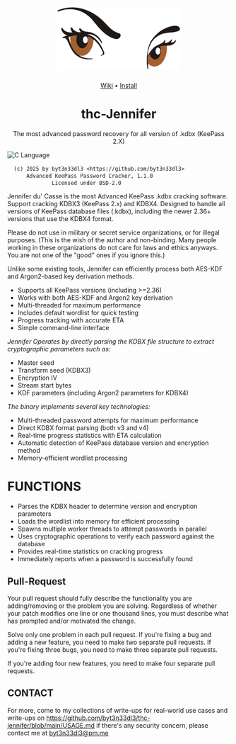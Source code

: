 <h1 align="center">
  <a href=https://github.com/byt3n33dl3/thc-jennifer><img src="/src/img/README-logo.png" alt="thc-Jennifer" width="280px">
  <br>
</h1>

<p align="center">
  <a href="https://github.com/byt3n33dl3/thc-jennifer/blob/main/USAGE.md">Wiki</a> •
  <a href="https://github.com/byt3n33dl3/thc-jennifer/blob/main/INSTALL.md">Install</a>
</p>

<div align="center">
<h1>thc-Jennifer</h1>
The most advanced password recovery for all version of .kdbx (KeePass 2.X) 
<p></div>

![C Language](https://img.shields.io/badge/language-C-blue.svg)

```
  (c) 2025 by byt3n33dl3 <https://github.com/byt3n33dl3>
      Advanced KeePass Password Cracker, 1.1.0
              Licensed under BSD-2.0
```

Jennifer du' Casse is the most Advanced KeePass .kdbx cracking software. Support cracking KDBX3 (KeePass 2.x) and KDBX4. Designed to handle all versions of KeePass database files (.kdbx), including the newer 2.36+ versions that use the KDBX4 format.

Please do not use in military or secret service organizations, or for illegal purposes. (This is the wish of the author and non-binding. Many people working in these organizations do not care for laws and ethics anyways. You are not one of the "good" ones if you ignore this.)

Unlike some existing tools, Jennifer can efficiently process both AES-KDF and Argon2-based key derivation methods.

- Supports all KeePass versions (including >=2.36)
- Works with both AES-KDF and Argon2 key derivation
- Multi-threaded for maximum performance
- Includes default wordlist for quick testing
- Progress tracking with accurate ETA
- Simple command-line interface

_Jennifer Operates by directly parsing the KDBX file structure to extract cryptographic parameters such as:_

- Master seed
- Transform seed (KDBX3)
- Encryption IV
- Stream start bytes
- KDF parameters (including Argon2 parameters for KDBX4)

_The binary implements several key technologies:_

- Multi-threaded password attempts for maximum performance
- Direct KDBX format parsing (both v3 and v4)
- Real-time progress statistics with ETA calculation
- Automatic detection of KeePass database version and encryption method
- Memory-efficient wordlist processing

# FUNCTIONS

- Parses the KDBX header to determine version and encryption parameters
- Loads the wordlist into memory for efficient processing
- Spawns multiple worker threads to attempt passwords in parallel
- Uses cryptographic operations to verify each password against the database
- Provides real-time statistics on cracking progress
- Immediately reports when a password is successfully found

## Pull-Request

Your pull request should fully describe the functionality you are adding/removing or the problem you are solving. Regardless of whether your patch modifies one line or one thousand lines, you must describe what has prompted and/or motivated the change.

Solve only one problem in each pull request. If you're fixing a bug and adding a new feature, you need to make two separate pull requests. If you're fixing three bugs, you need to make three separate pull requests. 

If you're adding four new features, you need to make four separate pull requests.

## CONTACT

For more, come to my collections of write-ups for real-world use cases and write-ups on <https://github.com/byt3n33dl3/thc-jennifer/blob/main/USAGE.md> if there's any security concern, please contact me at <byt3n33dl3@pm.me>